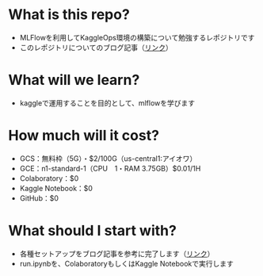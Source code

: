 # What is this repo?
- MLFlowを利用してKaggleOps環境の構築について勉強するレポジトリです
- このレポジトリについてのブログ記事（[リンク](https://recruit.gmo.jp/engineer/jisedai/blog/kaggleopsを考える-mlflow-colaboratory-kaggle-notebook/)）

# What will we learn?
- kaggleで運用することを目的として、mlflowを学びます

# How much will it cost?
- GCS：無料枠（5G）・$2/100G（us-central1:アイオワ）
- GCE：n1-standard-1（CPU　1・RAM 3.75GB）$0.01/1H
- Colaboratory：$0
- Kaggle Notebook：$0
- GitHub：$0

# What should I start with?
- 各種セットアップをブログ記事を参考に完了します（[リンク](https://recruit.gmo.jp/engineer/jisedai/blog/kaggleopsを考える-mlflow-colaboratory-kaggle-notebook/)）
- run.ipynbを、ColaboratoryもしくはKaggle Notebookで実行します